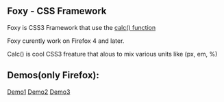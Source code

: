 Foxy - CSS Framework
-----

Foxy is CSS3 Framework that use the [calc() function](http://www.w3.org/TR/css3-values/#calc)

Foxy curently work on Firefox 4 and later.

Calc() is cool CSS3 freature that alous to mix various units like (px, em, %)



Demos(only Firefox):
---------------------
[Demo1](http://dl.dropbox.com/u/2111778/Foxy-CSS-Framework/calc.html)
[Demo2](http://dl.dropbox.com/u/2111778/Foxy-CSS-Framework/calc1.html)
[Demo3](http://dl.dropbox.com/u/2111778/Foxy-CSS-Framework/calc2.html)